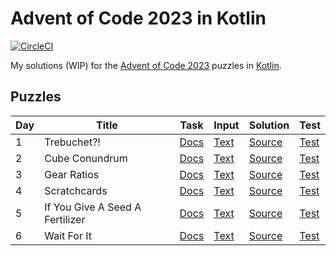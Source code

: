 # Advent of Code 2023 in Kotlin

[![CircleCI](https://dl.circleci.com/status-badge/img/gh/lakiboy/advent-of-code-2023-kotlin.svg?style=svg&circle-token=6d4e4a5bdf4f0e2902c4d54750ff1d7df65cda5c)](https://dl.circleci.com/status-badge/redirect/gh/lakiboy/advent-of-code-2023-kotlin/tree/main)

My solutions (WIP) for the [Advent of Code 2023](https://adventofcode.com/2023) puzzles in [Kotlin](https://kotlinlang.org).

## Puzzles

| Day | Title                           | Task                                        | Input                                | Solution                                               | Test                                                     |
|-----|---------------------------------|---------------------------------------------|--------------------------------------|--------------------------------------------------------|----------------------------------------------------------|
| 1   | Trebuchet?!                     | [Docs](https://adventofcode.com/2023/day/1) | [Text](src/main/resources/day01.txt) | [Source](src/main/kotlin/io/dmitrijs/aoc2023/Day01.kt) | [Test](src/test/kotlin/io/dmitrijs/aoc2023/Day01Test.kt) |
| 2   | Cube Conundrum                  | [Docs](https://adventofcode.com/2023/day/2) | [Text](src/main/resources/day02.txt) | [Source](src/main/kotlin/io/dmitrijs/aoc2023/Day02.kt) | [Test](src/test/kotlin/io/dmitrijs/aoc2023/Day02Test.kt) |
| 3   | Gear Ratios                     | [Docs](https://adventofcode.com/2023/day/3) | [Text](src/main/resources/day03.txt) | [Source](src/main/kotlin/io/dmitrijs/aoc2023/Day03.kt) | [Test](src/test/kotlin/io/dmitrijs/aoc2023/Day03Test.kt) |
| 4   | Scratchcards                    | [Docs](https://adventofcode.com/2023/day/4) | [Text](src/main/resources/day04.txt) | [Source](src/main/kotlin/io/dmitrijs/aoc2023/Day04.kt) | [Test](src/test/kotlin/io/dmitrijs/aoc2023/Day04Test.kt) |
| 5   | If You Give A Seed A Fertilizer | [Docs](https://adventofcode.com/2023/day/5) | [Text](src/main/resources/day05.txt) | [Source](src/main/kotlin/io/dmitrijs/aoc2023/Day05.kt) | [Test](src/test/kotlin/io/dmitrijs/aoc2023/Day05Test.kt) |
| 6   | Wait For It                     | [Docs](https://adventofcode.com/2023/day/6) | [Text](src/main/resources/day06.txt) | [Source](src/main/kotlin/io/dmitrijs/aoc2023/Day06.kt) | [Test](src/test/kotlin/io/dmitrijs/aoc2023/Day06Test.kt) |
